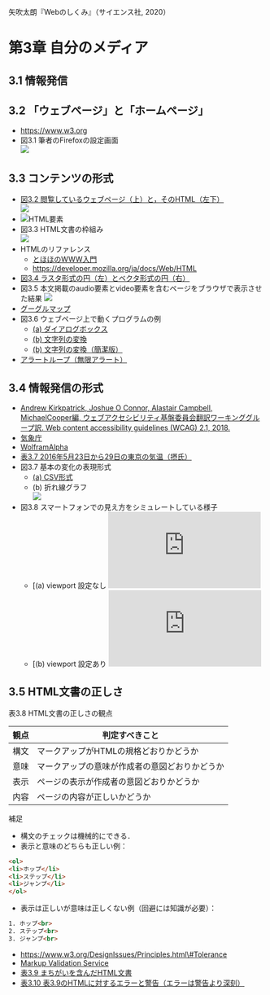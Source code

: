 矢吹太朗『Webのしくみ』（サイエンス社, 2020）

# 第3章 自分のメディア

## 3.1 情報発信

## 3.2 「ウェブページ」と「ホームページ」

- https://www.w3.org
- 図3.1 筆者のFirefoxの設定画面<br>![](figures/03-1.png)

## 3.3 コンテンツの形式

- [図3.2 閲覧しているウェブページ（上）と，そのHTML（左下）<br>![](figures/03-2.png)](https://taroyabuki.github.io/webbook/link.html)
- ![HTML要素](figures/element.svg)
- 図3.3 HTML文書の枠組み<br>![](figures/03-3.svg)
- HTMLのリファレンス
  - [とほほのWWW入門](http://www.tohoho-web.com/www.htm)
  - https://developer.mozilla.org/ja/docs/Web/HTML
- [図3.4 ラスタ形式の円（左）とベクタ形式の円（右）](https://taroyabuki.github.io/webbook/circles.html)
- 図3.5 本文掲載のaudio要素とvideo要素を含むページをブラウザで表示させた結果 ![](figures/03-5.png)
- [グーグルマップ](https://www.google.co.jp/maps)
- 図3.6 ウェブページ上で動くプログラムの例
  - [(a) ダイアログボックス](https://taroyabuki.github.io/webbook/alert.html)
  - [(b) 文字列の変換](https://taroyabuki.github.io/webbook/event.html)
  - [(b) 文字列の変換（簡潔版）](https://taroyabuki.github.io/webbook/event2.html)
- [アラートループ（無限アラート）](https://taroyabuki.github.io/webbook/alert-loop.html)

## 3.4 情報発信の形式

- [Andrew Kirkpatrick, Joshue O Connor, Alastair Campbell, MichaelCooper編, ウェブアクセシビリティ基盤委員会翻訳ワーキンググループ訳. Web content accessibility guidelines (WCAG) 2.1, 2018.](https://waic.jp/docs/WCAG21/)
- [気象庁](https://www.data.jma.go.jp/obd/stats/etrn/)
- [WolframAlpha](https://www.wolframalpha.com/input/?i=tokyo+temperature+from+2016%2F5%2F23+to+2016%2F5%2F29&lang=ja)
- [表3.7 2016年5月23日から29日の東京の気温（摂氏）](https://taroyabuki.github.io/webbook/temperature.html)
- 図3.7 基本の変化の表現形式
  - [(a) CSV形式](figures/temperature.csv)
  - (b) 折れ線グラフ<br>![](figures/03-7b.svg)
- 図3.8 スマートフォンでの見え方をシミュレートしている様子
  - [(a) viewport 設定なし ![](https://taroyabuki.github.io/webbook/bunkasai5.html)
  - [(b) viewport 設定あり ![](https://taroyabuki.github.io/webbook/bunkasai5-viewport.html)

## 3.5 HTML文書の正しさ

表3.8 HTML文書の正しさの観点

観点|判定すべきこと
--|--
構文|マークアップがHTMLの規格どおりかどうか
意味|マークアップの意味が作成者の意図どおりかどうか
表示|ページの表示が作成者の意図どおりかどうか
内容|ページの内容が正しいかどうか


補足

- 構文のチェックは機械的にできる．
- 表示と意味のどちらも正しい例：
```html
<ol>
<li>ホップ</li>
<li>ステップ</li>
<li>ジャンプ</li>
</ol>
```

- 表示は正しいが意味は正しくない例（回避には知識が必要）：

```html
1. ホップ<br>
2. ステップ<br>
3. ジャンプ<br>
```

- https://www.w3.org/DesignIssues/Principles.html\#Tolerance
- [Markup Validation Service](https://validator.w3.org)
- [表3.9 まちがいを含んだHTML文書](../docs/bunkasai.html)
- [表3.10 表3.9のHTMLに対するエラーと警告（エラーは警告より深刻）](https://validator.w3.org/nu/?doc=https%3A%2F%2Ftaroyabuki.github.io%2Fwebbook%2Fbunkasai.html)
